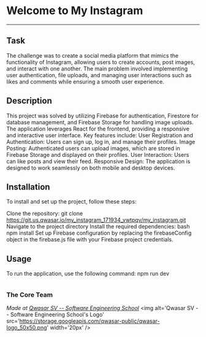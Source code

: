 # Welcome to My Instagram
***

## Task
The challenge was to create a social media platform that mimics the functionality of Instagram, allowing users to create accounts, post images, and interact with one another. The main problem involved implementing user authentication, file uploads, and managing user interactions such as likes and comments while ensuring a smooth user experience.
## Description
This project was solved by utilizing Firebase for authentication, Firestore for database management, and Firebase Storage for handling image uploads. The application leverages React for the frontend, providing a responsive and interactive user interface. Key features include:
User Registration and Authentication: Users can sign up, log in, and manage their profiles.
Image Posting: Authenticated users can upload images, which are stored in Firebase Storage and displayed on their profiles.
User Interaction: Users can like posts and view their feed.
Responsive Design: The application is designed to work seamlessly on both mobile and desktop devices.
## Installation
To install and set up the project, follow these steps:

Clone the repository:
git clone https://git.us.qwasar.io/my_instagram_171934_vwtpqv/my_instagram.git
Navigate to the project directory
Install the required dependencies:
bash
npm install
Set up Firebase configuration by replacing the firebaseConfig object in the firebase.js file with your Firebase project credentials.

## Usage
To run the application, use the following command:
npm run dev
```

```

### The Core Team


<span><i>Made at <a href='https://qwasar.io'>Qwasar SV -- Software Engineering School</a></i></span>
<span><img alt='Qwasar SV -- Software Engineering School's Logo' src='https://storage.googleapis.com/qwasar-public/qwasar-logo_50x50.png' width='20px' /></span>
